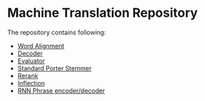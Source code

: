 # Machine Translation Repository

The repository contains following:

- [Word Alignment][1]
- [Decoder][2]
- [Evaluator][3]
- [Standard Porter Stemmer][4]
- [Rerank][5]
- [Inflection][6]
- [RNN Phrase encoder/decoder][7]


[1]:https://github.com/Nero-Hu/mt/tree/master/alignment/fast_align
[2]:https://github.com/Nero-Hu/mt/tree/master/decoder
[3]:https://github.com/Nero-Hu/mt/tree/master/evaluator
[4]:https://github.com/Nero-Hu/mt/tree/master/stemmer
[5]:https://github.com/Nero-Hu/mt/tree/master/reranker
[6]:https://github.com/Nero-Hu/mt/tree/master/inflect
[7]:https://github.com/Nero-Hu/mt/blob/master/RNN/
